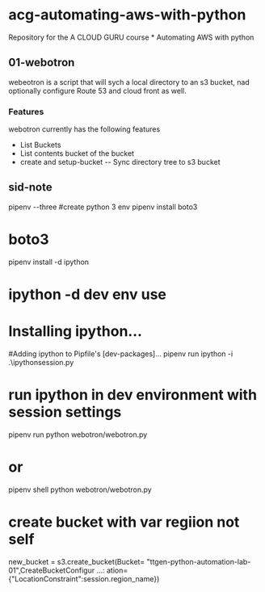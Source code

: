 # acg-automating-aws-with-python
Repository for the A CLOUD GURU course * Automating AWS with python

## 01-webotron
webeotron is a script that will sych a local directory to an s3 bucket,  nad optionally 
configure Route 53 and cloud front as well.

###  Features
webotron currently has the following features

- List Buckets
- List contents bucket of the bucket
- create and setup-bucket 
-- Sync directory tree to s3 bucket


## sid-note
pipenv --three
 #create python 3 env
pipenv install boto3
 # boto3
pipenv install -d ipython
 # ipython -d dev env use
 # Installing ipython…
  #Adding ipython to Pipfile's [dev-packages]…
pipenv run ipython -i .\ipythonsession.py
  # run ipython in dev environment with session settings
pipenv run python webotron/webotron.py
   # or
pipenv shell 
python webotron/webotron.py

# create bucket with var regiion not self
 new_bucket = s3.create_bucket(Bucket= "ttgen-python-automation-lab-01",CreateBucketConfigur
   ...: ation={"LocationConstraint":session.region_name})
